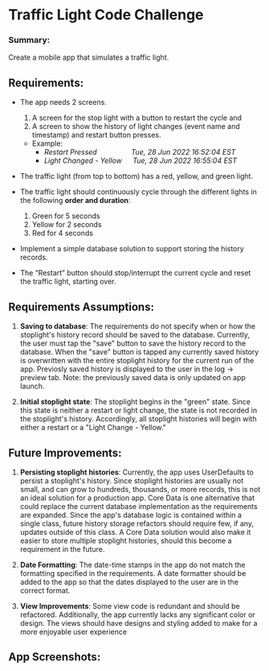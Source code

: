 # Traffic Light Code Challenge

### Summary:
Create a mobile app that simulates a traffic light.


## Requirements:

- The app needs 2 screens.
  1.  A screen for the stop light with a button to restart the cycle and
  2.  A screen to show the history of light changes (event name and timestamp)
and restart button presses.
  - Example:
    - *Restart Pressed &emsp; &emsp; &emsp; &ensp; Tue, 28 Jun 2022 16:52:04 EST*
    - *Light Changed - Yellow &emsp; Tue, 28 Jun 2022 16:55:04 EST*

- The traffic light (from top to bottom) has a red, yellow, and green light.
- The traffic light should continuously cycle through the different lights in the
following **order and duration**:
  1. Green for 5 seconds
  2. Yellow for 2 seconds
  3. Red for 4 seconds
- Implement a simple database solution to support storing the history records.
- The “Restart” button should stop/interrupt the current cycle and reset the traffic
light, starting over.

## Requirements Assumptions:

1.  **Saving to database**: The requirements do not specify when or how the stoplight's history record
should be saved to the database. Currently, the user must tap the "save" button to save the 
history record to the database. When the "save" button is tapped any currently saved history is
overwritten with the entire stoplight history for the current run of the app. Previosly saved history
is displayed to the user in the log -> preview tab. Note: the previously saved data is only updated
on app launch.

2.  **Initial stoplight state**: The stoplight begins in the "green" state. Since this state is neither
a restart or light change, the state is not recorded in the stoplight's history. Accordingly, all 
stoplight histories will begin with either a restart or a "Light Change - Yellow."

## Future Improvements:

1.  **Persisting stoplight histories**: Currently, the app uses UserDefaults to persist a stoplight's 
history. Since stoplight histories are usually not small, and can grow to hundreds, thousands, or more
records, this is not an ideal solution for a production app. Core Data is one alternative that could
replace the current database implementation as the requirements are expanded. Since the app's database 
logic is contained within a single class, future history storage refactors should require few, if any,
updates outside of this class. A Core Data solution would also make it easier to store multiple
stoplight histories, should this become a requirement in the future.

2.  **Date Formatting**: The date-time stamps in the app do not match the formatting specified in the
requirements. A date formatter should be added to the app so that the dates displayed to the user are 
in the correct format.

3.  **View Improvements**: Some view code is redundant and should be refactored. Additionally, the 
app currently lacks any significant color or design. The views should have designs and styling added 
to make for a more enjoyable user experience


## App Screenshots:
